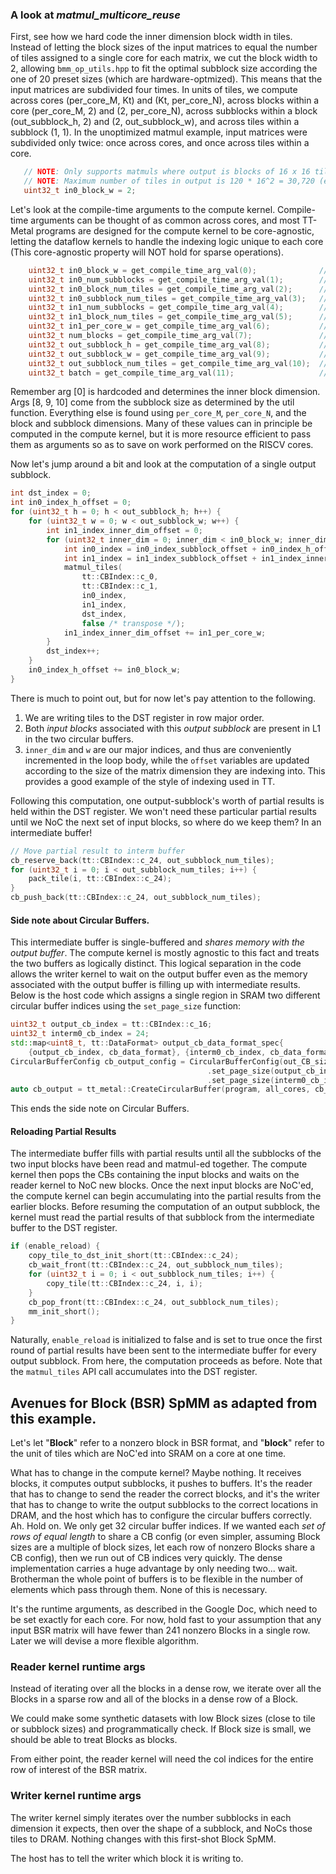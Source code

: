 ### A look at *matmul_multicore_reuse*

First, see how we hard code the inner dimension block width in tiles. Instead of letting the block sizes of the input matrices to equal the number of tiles assigned to a single core for each matrix, we cut the block width to 2, allowing ```bmm_op_utils.hpp``` to fit the optimal subblock size according the one of 20 preset sizes (which are hardware-optmized). This means that the input matrices are subdivided four times. In units of tiles, we compute across cores (per_core_M, Kt) and (Kt, per_core_N), across blocks within a core (per_core_M, 2) and (2, per_core_N), across subblocks within a block (out_subblock_h, 2) and (2, out_subblock_w), and across tiles within a subblock (1, 1). In the unoptimized matmul example, input matrices were subdivided only twice: once across cores, and once across tiles within a core.
```C++
   // NOTE: Only supports matmuls where output is blocks of 16 x 16 tiles (ie. multiples of 16*32 x 16*32)
   // NOTE: Maximum number of tiles in output is 120 * 16^2 = 30,720 (eg. [1, 1, 5120, 6144])2
   uint32_t in0_block_w = 2;
```

Let's look at the compile-time arguments to the compute kernel. Compile-time arguments can be thought of as common across cores, and  most TT-Metal programs are designed for the compute kernel to be core-agnostic, letting the dataflow kernels to handle the indexing logic unique to each core (This core-agnostic property will NOT hold for sparse operations).

```C++
    uint32_t in0_block_w = get_compile_time_arg_val(0);              // inner block size in tiles
    uint32_t in0_num_subblocks = get_compile_time_arg_val(1);        // outer row block size
    uint32_t in0_block_num_tiles = get_compile_time_arg_val(2);      // out_subblock_h*in0_block_w*in0_num_subblocks;
    uint32_t in0_subblock_num_tiles = get_compile_time_arg_val(3);   // out_subblock_h*in0_block_w
    uint32_t in1_num_subblocks = get_compile_time_arg_val(4);        // outer column block size
    uint32_t in1_block_num_tiles = get_compile_time_arg_val(5);      // out_subblock_w*in0_block_w* in1_num_subblocks;
    uint32_t in1_per_core_w = get_compile_time_arg_val(6);           // out_subblock_w*in1_num_subblocks
    uint32_t num_blocks = get_compile_time_arg_val(7);               // outer inner dim (in inner dim blocks)
    uint32_t out_subblock_h = get_compile_time_arg_val(8);           // inner row block size in tiles
    uint32_t out_subblock_w = get_compile_time_arg_val(9);           // inner column block size in tiles
    uint32_t out_subblock_num_tiles = get_compile_time_arg_val(10);  // out_subblock_h * out_subblock_w;
    uint32_t batch = get_compile_time_arg_val(11);                   // batch dim
```

Remember arg [0] is hardcoded and determines the inner block dimension. Args [8, 9, 10] come from the subblock size as determined by the util function. Everything else is found using `per_core_M`, `per_core_N`, and the block and subblock dimensions. Many of these values can in principle be computed in the compute kernel, but it is more resource efficient to pass them as arguments so as to save on work performed on the RISCV cores.

Now let's jump around a bit and look at the computation of a single output subblock.

```C++
int dst_index = 0;
int in0_index_h_offset = 0;
for (uint32_t h = 0; h < out_subblock_h; h++) {
    for (uint32_t w = 0; w < out_subblock_w; w++) {
        int in1_index_inner_dim_offset = 0;
        for (uint32_t inner_dim = 0; inner_dim < in0_block_w; inner_dim++) {
            int in0_index = in0_index_subblock_offset + in0_index_h_offset + inner_dim;
            int in1_index = in1_index_subblock_offset + in1_index_inner_dim_offset + w;
            matmul_tiles(
                tt::CBIndex::c_0,
                tt::CBIndex::c_1,
                in0_index,
                in1_index,
                dst_index,
                false /* transpose */);
            in1_index_inner_dim_offset += in1_per_core_w;
        }
        dst_index++;
    }
    in0_index_h_offset += in0_block_w;
}
```

There is much to point out, but for now let's pay attention to the following.
1. We are writing tiles to the DST register in row major order.
2. Both *input blocks* associated with this *output subblock* are present in L1 in the two circular buffers.
3. `inner_dim` and `w` are our major indices, and thus are conveniently incremented in the loop body, while the `offset` variables are updated according to the size of the matrix dimension they are indexing into. This provides a good example of the style of indexing used in TT.

Following this computation, one output-subblock's worth of partial results is held within the DST register. We won't need these particular partial results until we NoC the next set of input blocks, so where do we keep them? In an intermediate buffer!

```C++
// Move partial result to interm buffer
cb_reserve_back(tt::CBIndex::c_24, out_subblock_num_tiles);
for (uint32_t i = 0; i < out_subblock_num_tiles; i++) {
    pack_tile(i, tt::CBIndex::c_24);
}
cb_push_back(tt::CBIndex::c_24, out_subblock_num_tiles);
```
#### Side note about Circular Buffers.
 This intermediate buffer is single-buffered and *shares memory with the output buffer*. The compute kernel is mostly agnostic to this fact and treats the two buffers as logically distinct. This logical separation in the code allows the writer kernel to wait on the output buffer even as the memory associated with the output buffer is filling up with intermediate results. Below is the host code which assigns a single region in SRAM two different circular buffer indices using the `set_page_size` function:
```C++
uint32_t output_cb_index = tt::CBIndex::c_16;
uint32_t interm0_cb_index = 24;
std::map<uint8_t, tt::DataFormat> output_cb_data_format_spec{
    {output_cb_index, cb_data_format}, {interm0_cb_index, cb_data_format}};
CircularBufferConfig cb_output_config = CircularBufferConfig(out_CB_size, output_cb_data_format_spec)
                                            .set_page_size(output_cb_index, single_tile_size)
                                            .set_page_size(interm0_cb_index, single_tile_size);
auto cb_output = tt_metal::CreateCircularBuffer(program, all_cores, cb_output_config);
```

This ends the side note on Circular Buffers.

#### Reloading Partial Results

The intermediate buffer fills with partial results until all the subblocks of the two input blocks have been read and matmul-ed together. The compute kernel then pops the CBs containing the input blocks and waits on the reader kernel to NoC new blocks. Once the next input blocks are NoC'ed, the compute kernel can begin accumulating into the partial results from the earlier blocks. Before resuming the computation of an output subblock, the kernel must read the partial results of that subblock from the intermediate buffer to the DST register.
```C++
if (enable_reload) {
    copy_tile_to_dst_init_short(tt::CBIndex::c_24);
    cb_wait_front(tt::CBIndex::c_24, out_subblock_num_tiles);
    for (uint32_t i = 0; i < out_subblock_num_tiles; i++) {
        copy_tile(tt::CBIndex::c_24, i, i);
    }
    cb_pop_front(tt::CBIndex::c_24, out_subblock_num_tiles);
    mm_init_short();
}
```
Naturally, `enable_reload` is initialized to false and is set to true once the first round of partial results have been sent to the intermediate buffer for every output subblock. From here, the computation proceeds as before. Note that the `matmul_tiles` API call accumulates into the DST register.


## Avenues for Block (BSR) SpMM as adapted from this example.

Let's let "**Block**" refer to a nonzero block in BSR format,
and       "**block**" refer to the unit of tiles which are NoC'ed into SRAM on a core at one time.

What has to change in the compute kernel? Maybe nothing. It receives blocks, it computes output subblocks, it pushes to buffers. It's the reader that has to change to send the reader the correct blocks, and it's the writer that has to change to write the output subblocks to the correct locations in DRAM, and the host which has to configure the circular buffers correctly. Ah. Hold on. We only get 32 circular buffer indices. If we wanted each *set of rows of equal length* to share a CB config (or even simpler, assuming Block sizes are a multiple of block sizes, let each row of nonzero Blocks share a CB config), then we run out of CB indices very quickly. The dense implementation carries a huge advantage by only needing two... wait. Brotherman the whole point of buffers is to be flexible in the number of elements which pass through them. None of this is necessary.

It's the runtime arguments, as described in the Google Doc, which need to be set exactly for each core. For now, hold fast to your assumption that any input BSR matrix will have fewer than 241 nonzero Blocks in a single row. Later we will devise a more flexible algorithm.

### Reader kernel runtime args
Instead of iterating over all the blocks in a dense row, we iterate over all the Blocks in a sparse row and all of the blocks in a dense row of a Block.

We could make some synthetic datasets with low Block sizes (close to tile or subblock sizes) and programmatically check. If Block size is small, we should be able to treat Blocks as blocks.

From either point, the reader kernel will need the col indices for the entire row of interest of the BSR matrix.

### Writer kernel runtime args
The writer kernel simply iterates over the number subblocks in each dimension it expects, then over the shape of a subblock, and NoCs those tiles to DRAM. Nothing changes with this first-shot Block SpMM.

The host has to tell the writer which block it is writing to.
